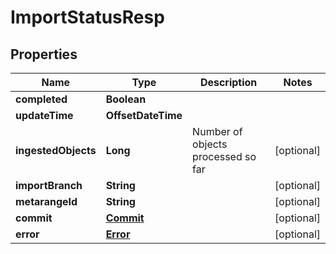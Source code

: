 

# ImportStatusResp


## Properties

Name | Type | Description | Notes
------------ | ------------- | ------------- | -------------
**completed** | **Boolean** |  | 
**updateTime** | **OffsetDateTime** |  | 
**ingestedObjects** | **Long** | Number of objects processed so far |  [optional]
**importBranch** | **String** |  |  [optional]
**metarangeId** | **String** |  |  [optional]
**commit** | [**Commit**](Commit.md) |  |  [optional]
**error** | [**Error**](Error.md) |  |  [optional]




